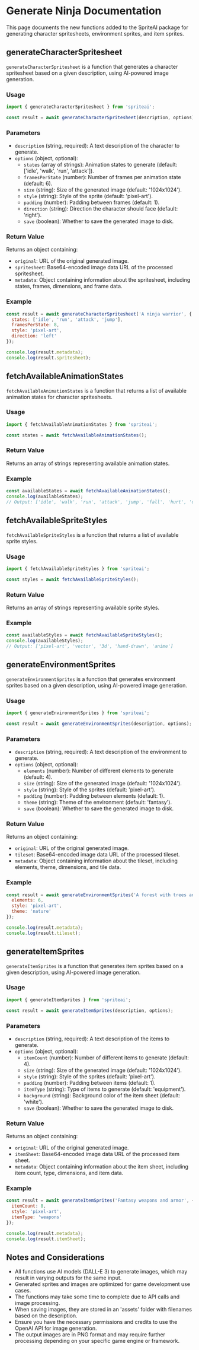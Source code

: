# Generate Ninja Documentation

This page documents the new functions added to the SpriteAI package for generating character spritesheets, environment sprites, and item sprites.

## generateCharacterSpritesheet

`generateCharacterSpritesheet` is a function that generates a character spritesheet based on a given description, using AI-powered image generation.

### Usage

```javascript
import { generateCharacterSpritesheet } from 'spriteai';

const result = await generateCharacterSpritesheet(description, options);
```

### Parameters

- `description` (string, required): A text description of the character to generate.
- `options` (object, optional):
  - `states` (array of strings): Animation states to generate (default: ['idle', 'walk', 'run', 'attack']).
  - `framesPerState` (number): Number of frames per animation state (default: 6).
  - `size` (string): Size of the generated image (default: '1024x1024').
  - `style` (string): Style of the sprite (default: 'pixel-art').
  - `padding` (number): Padding between frames (default: 1).
  - `direction` (string): Direction the character should face (default: 'right').
  - `save` (boolean): Whether to save the generated image to disk.

### Return Value

Returns an object containing:
- `original`: URL of the original generated image.
- `spritesheet`: Base64-encoded image data URL of the processed spritesheet.
- `metadata`: Object containing information about the spritesheet, including states, frames, dimensions, and frame data.

### Example

```javascript
const result = await generateCharacterSpritesheet('A ninja warrior', {
  states: ['idle', 'run', 'attack', 'jump'],
  framesPerState: 8,
  style: 'pixel-art',
  direction: 'left'
});

console.log(result.metadata);
console.log(result.spritesheet);
```

## fetchAvailableAnimationStates

`fetchAvailableAnimationStates` is a function that returns a list of available animation states for character spritesheets.

### Usage

```javascript
import { fetchAvailableAnimationStates } from 'spriteai';

const states = await fetchAvailableAnimationStates();
```

### Return Value

Returns an array of strings representing available animation states.

### Example

```javascript
const availableStates = await fetchAvailableAnimationStates();
console.log(availableStates);
// Output: ['idle', 'walk', 'run', 'attack', 'jump', 'fall', 'hurt', 'die']
```

## fetchAvailableSpriteStyles

`fetchAvailableSpriteStyles` is a function that returns a list of available sprite styles.

### Usage

```javascript
import { fetchAvailableSpriteStyles } from 'spriteai';

const styles = await fetchAvailableSpriteStyles();
```

### Return Value

Returns an array of strings representing available sprite styles.

### Example

```javascript
const availableStyles = await fetchAvailableSpriteStyles();
console.log(availableStyles);
// Output: ['pixel-art', 'vector', '3d', 'hand-drawn', 'anime']
```

## generateEnvironmentSprites

`generateEnvironmentSprites` is a function that generates environment sprites based on a given description, using AI-powered image generation.

### Usage

```javascript
import { generateEnvironmentSprites } from 'spriteai';

const result = await generateEnvironmentSprites(description, options);
```

### Parameters

- `description` (string, required): A text description of the environment to generate.
- `options` (object, optional):
  - `elements` (number): Number of different elements to generate (default: 4).
  - `size` (string): Size of the generated image (default: '1024x1024').
  - `style` (string): Style of the sprites (default: 'pixel-art').
  - `padding` (number): Padding between elements (default: 1).
  - `theme` (string): Theme of the environment (default: 'fantasy').
  - `save` (boolean): Whether to save the generated image to disk.

### Return Value

Returns an object containing:
- `original`: URL of the original generated image.
- `tileset`: Base64-encoded image data URL of the processed tileset.
- `metadata`: Object containing information about the tileset, including elements, theme, dimensions, and tile data.

### Example

```javascript
const result = await generateEnvironmentSprites('A forest with trees and rocks', {
  elements: 6,
  style: 'pixel-art',
  theme: 'nature'
});

console.log(result.metadata);
console.log(result.tileset);
```

## generateItemSprites

`generateItemSprites` is a function that generates item sprites based on a given description, using AI-powered image generation.

### Usage

```javascript
import { generateItemSprites } from 'spriteai';

const result = await generateItemSprites(description, options);
```

### Parameters

- `description` (string, required): A text description of the items to generate.
- `options` (object, optional):
  - `itemCount` (number): Number of different items to generate (default: 4).
  - `size` (string): Size of the generated image (default: '1024x1024').
  - `style` (string): Style of the sprites (default: 'pixel-art').
  - `padding` (number): Padding between items (default: 1).
  - `itemType` (string): Type of items to generate (default: 'equipment').
  - `background` (string): Background color of the item sheet (default: 'white').
  - `save` (boolean): Whether to save the generated image to disk.

### Return Value

Returns an object containing:
- `original`: URL of the original generated image.
- `itemSheet`: Base64-encoded image data URL of the processed item sheet.
- `metadata`: Object containing information about the item sheet, including item count, type, dimensions, and item data.

### Example

```javascript
const result = await generateItemSprites('Fantasy weapons and armor', {
  itemCount: 8,
  style: 'pixel-art',
  itemType: 'weapons'
});

console.log(result.metadata);
console.log(result.itemSheet);
```

## Notes and Considerations

- All functions use AI models (DALL-E 3) to generate images, which may result in varying outputs for the same input.
- Generated sprites and images are optimized for game development use cases.
- The functions may take some time to complete due to API calls and image processing.
- When saving images, they are stored in an 'assets' folder with filenames based on the description.
- Ensure you have the necessary permissions and credits to use the OpenAI API for image generation.
- The output images are in PNG format and may require further processing depending on your specific game engine or framework.